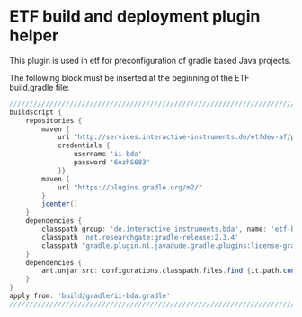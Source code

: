 # ETF build and deployment plugin helper

This plugin is used in etf for preconfiguration of gradle based Java projects.

The following block must be inserted at the beginning of the ETF build.gradle file:

```groovy
///////////////////////////////////////////////////////////////////////////////////////
buildscript {
	repositories {
		maven {
			url "http://services.interactive-instruments.de/etfdev-af/plugins-releases-local"
			credentials {
				username 'ii-bda'
				password '6ozhS683'
			}}
		maven {
			url "https://plugins.gradle.org/m2/"
		}
		jcenter()
	}
	dependencies {
		classpath group: 'de.interactive_instruments.bda', name: 'etf-bda', version:'1.0.+'
		classpath 'net.researchgate:gradle-release:2.3.4'
		classpath "gradle.plugin.nl.javadude.gradle.plugins:license-gradle-plugin:0.12.1"
	}
	dependencies {
		ant.unjar src: configurations.classpath.files.find {it.path.contains('etf')}, dest: 'build/gradle'
	}
}
apply from: 'build/gradle/ii-bda.gradle'
///////////////////////////////////////////////////////////////////////////////////////
```
